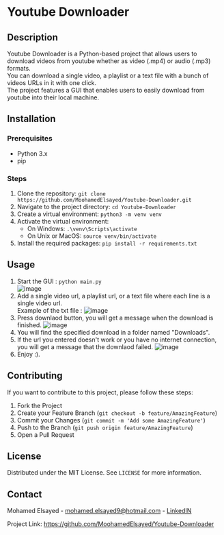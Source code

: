 # Youtube Downloader

## Description
Youtube Downloader is a Python-based project that allows users to download videos from youtube whether as video (.mp4) or audio (.mp3) formats.    
You can download a single video, a playlist or a text file with a bunch of videos URLs in it with one click.    
The project features a GUI that enables users to easily download from youtube into their local machine.    

## Installation

### Prerequisites
- Python 3.x
- pip

### Steps
1. Clone the repository: `git clone https://github.com/MoohamedElsayed/Youtube-Downloader.git`
2. Navigate to the project directory: `cd Youtube-Downloader`
3. Create a virtual environment: `python3 -m venv venv`
4. Activate the virtual environment:
    - On Windows: `.\venv\Scripts\activate`
    - On Unix or MacOS: `source venv/bin/activate`
5. Install the required packages: `pip install -r requirements.txt`

## Usage
1. Start the GUI : `python main.py`     
    ![image](https://github.com/MoohamedElsayed/Youtube-Downloader/assets/108439954/52d4d85c-3887-4403-8c05-426a4cc2ce52)
2. Add a single video url, a playlist url, or a text file where each line is a single video url.    
    Example of the txt file : ![image](https://github.com/MoohamedElsayed/Youtube-Downloader/assets/108439954/1c1d641f-655b-4474-a13f-6cdc7fa6fb90)
3. Press downlaod button, you will get a message when the download is finished.
    ![image](https://github.com/MoohamedElsayed/Youtube-Downloader/assets/108439954/54c3c931-0fc7-42a1-9d2e-0ef632fad83c)
5. You will find the specified download in a folder named "Downloads".    
6. If the url you entered doesn't work or you have no internet connection, you will get a message that the downlaod failed.
    ![image](https://github.com/MoohamedElsayed/Youtube-Downloader/assets/108439954/d1612cfc-5b62-4717-a007-1a12f3ea8f74)
7. Enjoy :).    


## Contributing
If you want to contribute to this project, please follow these steps:
1. Fork the Project
2. Create your Feature Branch (`git checkout -b feature/AmazingFeature`)
3. Commit your Changes (`git commit -m 'Add some AmazingFeature'`)
4. Push to the Branch (`git push origin feature/AmazingFeature`)
5. Open a Pull Request

## License
Distributed under the MIT License. See `LICENSE` for more information.

## Contact
Mohamed Elsayed - mohamed.elsayed9@hotmail.com - [LinkedIN](https://www.linkedin.com/in/mohamed-elsayed-4bab16231/)

Project Link: https://github.com/MoohamedElsayed/Youtube-Downloader
